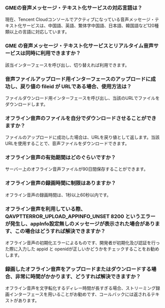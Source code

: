 ### GMEの音声メッセージ・テキスト化サービスの対応言語は？
現在、Tencent Cloudコンソールでアクティブになっている音声メッセージ・テキスト化サービスは、中国語、英語、繁体字中国語、日本語、韓国語など120種類以上の言語に対応しています。


### GME の音声メッセージ・テキスト化サービスとリアルタイム音声サービスは同時に利用できますか？
該当インターフェースを呼び出し、切り替えれば利用できます。


### 音声ファイルアップロード用インターフェースのアップロードに成功し、戻り値の fileid が URLである場合、使用方法は？
ファイルダウンロード用インターフェースを呼び出し、当該のURLでファイルをダウンロードします。


### オフライン音声のファイルを自分でダウンロードさせることができますか？
ファイルのアップロードに成功した場合は、URLを戻り値として返します。当該 URLを使用することで、音声ファイルをダウンロードできます。

### オフライン音声の有効期間はどのぐらいですか？
サーバー上のオフライン音声ファイルが90日間保存することができます。

### オフライン音声の録画時間に制限はありますか？
オフライン音声の録画時間は、1秒以上60秒以内です。

### オフライン音声を利用している際、 QAVPTTERROR_UPLOAD_APPINFO_UNSET 8200 というエラーが発生し、appInfo設定無しのメッセージが表示された場合があります、この場合はどうすれば解決できますか？
オフライン音声の初期化エラーによるものです、開発者が初期化及び認証を行った際に入力した appid と openidが正しいかどうかをチェックすることをお勧めします。

### 録画したオフライン音声をアップロードまたはダウンロードする場合、非常に時間がかかります、どうすれば解決できますか？
オフライン音声を文字転化するディレー時間が長すぎる場合、ストリーミング録画インターフェースを用いることがお勧めです、コールバックには返されるテキストがあります。